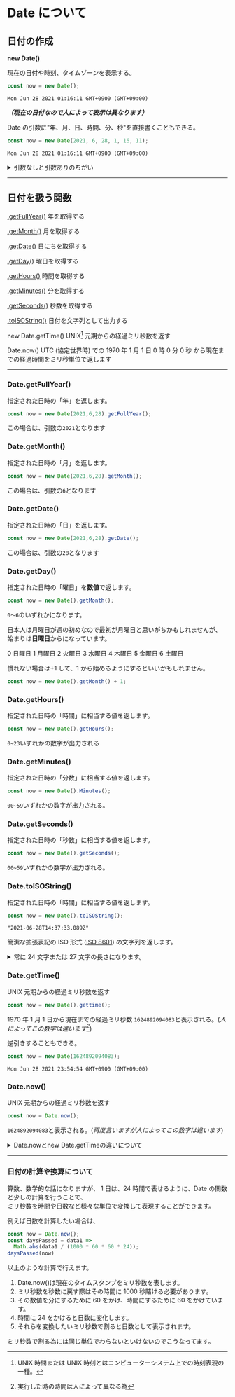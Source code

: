 # Date について

## 日付の作成

**new Date()**

現在の日付や時刻、タイムゾーンを表示する。

```javascript
const now = new Date();
```

`Mon Jun 28 2021 01:16:11 GMT+0900 (GMT+09:00)`

**_（現在の日付なので人によって表示は異なります）_**

Date の引数に"年、月、日、時間、分、秒"を直接書くこともできる。

```javascript
const now = new Date(2021, 6, 28, 1, 16, 11);
```

`Mon Jun 28 2021 01:16:11 GMT+0900 (GMT+09:00)`

<details><summary>引数なしと引数ありのちがい</summary>
引数が与えられなかった場合は、現在の曜日を含めた日付と時刻を表します。<br>
引数が少なくとも1つでも指定された場合、(年、月、日、時、分、秒、ミリ秒) の<br>順番で引数から取得した Date オブジェクトを返します。

</details>

---

## 日付を扱う関数

[.getFullYear()](#dategetfullyear)
年を取得する

[.getMonth()](#dategetmonth)
月を取得する

[.getDate()](#dategetdate)
日にちを取得する

[.getDay()](#dategetday)
曜日を取得する

[.getHours()](#dategethours)
時間を取得する

[.getMinutes()](#dategetminutes)
分を取得する

[.getSeconds()](#dategetseconds)
秒数を取得する

[.toISOString()](#datetoisostring)
日付を文字列として出力する

new Date.getTime()
UNIX[^1] 元期からの経過ミリ秒数を返す
[^1]:UNIX 時間または UNIX 時刻とはコンピューターシステム上での時刻表現の一種。

Date.now()
UTC (協定世界時) での 1970 年 1 月 1 日 0 時 0 分 0 秒 から現在までの経過時間をミリ秒単位で返します

---

### Date.getFullYear()

指定された日時の「年」を返します。

```JavaScript
const now = new Date(2021,6,28).getFullYear();
```

この場合は、引数の`2021`となります

### Date.getMonth()

指定された日時の「月」を返します。

```JavaScript
const now = new Date(2021,6,28).getMonth();
```

この場合は、引数の`6`となります

### Date.getDate()

指定された日時の「日」を返します。

```JavaScript
const now = new Date(2021,6,28).getDate();
```

この場合は、引数の`28`となります

### Date.getDay()

指定された日時の「曜日」を**数値**で返します。

```JavaScript
const now = new Date().getMonth();
```

`0～6`のいずれかになります。

日本人は月曜日が週の初めなので最初が月曜日と思いがちかもしれませんが、
始まりは**日曜日**からになっています。

0 日曜日
1 月曜日
2 火曜日
3 水曜日
4 木曜日
5 金曜日
6 土曜日

慣れない場合は+1 して、1 から始めるようにするといいかもしれません。

```JavaScript
const now = new Date().getMonth() + 1;
```

### Date.getHours()

指定された日時の「時間」に相当する値を返します。

```JavaScript
const now = new Date().getHours();
```

`0~23`いずれかの数字が出力される

### Date.getMinutes()

指定された日時の「分数」に相当する値を返します。

```JavaScript
const now = new Date().Minutes();
```

`00~59`いずれかの数字が出力される。

### Date.getSeconds()

指定された日時の「秒数」に相当する値を返します。

```JavaScript
const now = new Date().getSeconds();
```

`00~59`いずれかの数字が出力される。

### Date.toISOString()

指定された日時の「時間」に相当する値を返します。

```JavaScript
const now = new Date().toISOString();
```

`"2021-06-28T14:37:33.089Z"`

簡潔な拡張表記の ISO 形式 ([ISO 8601](https://ja.wikipedia.org/wiki/ISO_8601 "ISO8061Wikipedia")) の文字列を返します。

<details><summary>常に 24 文字または 27 文字の長さになります。</summary>(YYYY-MM-DDTHH:mm:ss.sssZ または ±YYYYYY-MM-DDTHH:mm:ss.sssZ)</details>

### Date.getTime()

UNIX 元期からの経過ミリ秒数を返す

```JavaScript
const now = new Date().gettime();
```

1970 年 1 月 1 日から現在までの経過ミリ秒数
`1624892094083`と表示される。(_人によってこの数字は違います[^2]_)
[^2]:実行した時の時間は人によって異なる為

逆引きすることもできる。

```JavaScript
const now = new Date(1624892094083);
```

`Mon Jun 28 2021 23:54:54 GMT+0900 (GMT+09:00)`

### Date.now()

UNIX 元期からの経過ミリ秒数を返す

```JavaScript
const now = Date.now();
```

`1624892094083`と表示される。(_再度言いますが人によってこの数字は違います_)

<details><summary>Date.nowとnew Date.getTimeの違いについて</summary>
実行結果に差異はありません。<br>
Date.nowはIE8に対応していませんが高速で作動します。<br>
new Date.getTimeはnew Date() でインスタンスを生成するするため、<br>
同じ瞬間の次の日曜日までの日数を計算したり、<br>いろいろ「同じ瞬間」に関する計算をしたい場合はこちらを使うといいと思います。
</details>

---

### 日付の計算や換算について

算数、数学的な話になりますが、
1 日は、24 時間で表せるように、Date の関数と少しの計算を行うことで、<br>ミリ秒数を時間や日数など様々な単位で変換して表現することができます。

例えば日数を計算したい場合は、

```JavaScript
const now = Date.now();
const daysPassed = data1 =>
  Math.abs(data1 / (1000 * 60 * 60 * 24));
daysPassed(now)
```

以上のような計算で行えます。

1. Date.now()は現在のタイムスタンプをミリ秒数を表します。
2. ミリ秒数を秒数に戻す際はその時間に 1000 秒賭ける必要があります。
3. その数値を分にするために 60 をかけ、時間にするために 60 をかけています。
4. 時間に 24 をかけると日数に変化します。
5. それらを変換したいミリ秒数で割ると日数として表示されます。

ミリ秒数で割る為には同じ単位でわらないといけないのでこうなってます。
